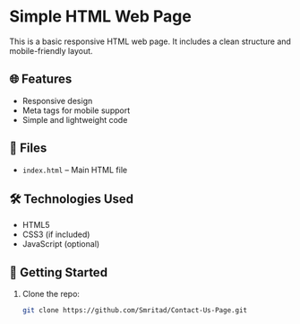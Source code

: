 # Simple HTML Web Page

This is a basic responsive HTML web page. It includes a clean structure and mobile-friendly layout.

## 🌐 Features

- Responsive design
- Meta tags for mobile support
- Simple and lightweight code

## 📁 Files

- `index.html` – Main HTML file

## 🛠️ Technologies Used

- HTML5
- CSS3 (if included)
- JavaScript (optional)

## 🚀 Getting Started

1. Clone the repo:
   ```bash
   git clone https://github.com/Smritad/Contact-Us-Page.git
